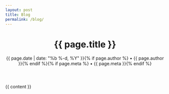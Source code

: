 ```yaml
---
layout: post
title: Blog
permalink: /blog/
---
```



<div class="post">

  <header class="post-header">
    <h1>{{ page.title }}</h1>
    <p class="meta">{{ page.date | date: "%b %-d, %Y" }}{% if page.author %} • {{ page.author }}{% endif %}{% if page.meta %} • {{ page.meta }}{% endif %}</p>
  </header>

  <article class="post-content">
  {{ content }}
  </article>

</div>



